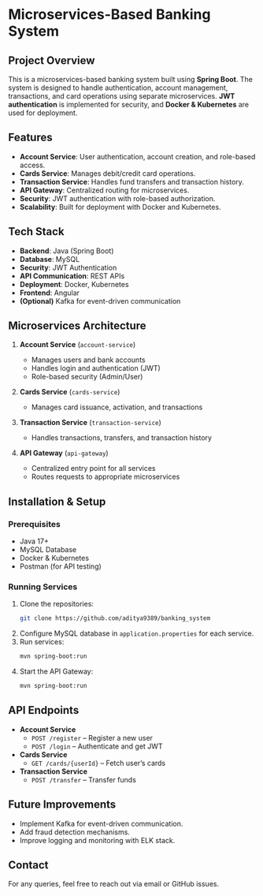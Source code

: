 # Microservices-Based Banking System

## Project Overview
This is a microservices-based banking system built using **Spring Boot**. The system is designed to handle authentication, account management, transactions, and card operations using separate microservices. **JWT authentication** is implemented for security, and **Docker & Kubernetes** are used for deployment.

## Features
- **Account Service**: User authentication, account creation, and role-based access.
- **Cards Service**: Manages debit/credit card operations.
- **Transaction Service**: Handles fund transfers and transaction history.
- **API Gateway**: Centralized routing for microservices.
- **Security**: JWT authentication with role-based authorization.
- **Scalability**: Built for deployment with Docker and Kubernetes.

## Tech Stack
- **Backend**: Java (Spring Boot)
- **Database**: MySQL
- **Security**: JWT Authentication
- **API Communication**: REST APIs
- **Deployment**: Docker, Kubernetes
- **Frontend**: Angular
- **(Optional)** Kafka for event-driven communication

## Microservices Architecture
1. **Account Service** (`account-service`)
   - Manages users and bank accounts
   - Handles login and authentication (JWT)
   - Role-based security (Admin/User)
   
2. **Cards Service** (`cards-service`)
   - Manages card issuance, activation, and transactions
   
3. **Transaction Service** (`transaction-service`)
   - Handles transactions, transfers, and transaction history

4. **API Gateway** (`api-gateway`)
   - Centralized entry point for all services
   - Routes requests to appropriate microservices

## Installation & Setup
### Prerequisites
- Java 17+
- MySQL Database
- Docker & Kubernetes
- Postman (for API testing)

### Running Services
1. Clone the repositories:
   ```sh
   git clone https://github.com/aditya9389/banking_system
   ```
2. Configure MySQL database in `application.properties` for each service.
3. Run services:
   ```sh
   mvn spring-boot:run
   ```
4. Start the API Gateway:
   ```sh
   mvn spring-boot:run
   ```

## API Endpoints
- **Account Service**
  - `POST /register` – Register a new user
  - `POST /login` – Authenticate and get JWT
- **Cards Service**
  - `GET /cards/{userId}` – Fetch user’s cards
- **Transaction Service**
  - `POST /transfer` – Transfer funds

## Future Improvements
- Implement Kafka for event-driven communication.
- Add fraud detection mechanisms.
- Improve logging and monitoring with ELK stack.

## Contact
For any queries, feel free to reach out via email or GitHub issues.

